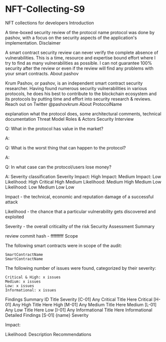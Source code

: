 # NFT-Collecting-S9
NFT collections for developers Introduction

A time-boxed security review of the protocol name protocol was done by pashov, with a focus on the security aspects of the application's implementation.
Disclaimer

A smart contract security review can never verify the complete absence of vulnerabilities. This is a time, resource and expertise bound effort where I try to find as many vulnerabilities as possible. I can not guarantee 100% security after the review or even if the review will find any problems with your smart contracts.
About pashov

Krum Pashov, or pashov, is an independent smart contract security researcher. Having found numerous security vulnerabilities in various protocols, he does his best to contribute to the blockchain ecosystem and its protocols by putting time and effort into security research & reviews. Reach out on Twitter @pashovkrum
About ProtocolName

explanation what the protocol does, some architectural comments, technical documentation
Threat Model
Roles & Actors
Security Interview

Q: What in the protocol has value in the market?

A:

Q: What is the worst thing that can happen to the protocol?

A:

Q: In what case can the protocol/users lose money?

A:
Severity classification
Severity 	Impact: High 	Impact: Medium 	Impact: Low
Likelihood: High 	Critical 	High 	Medium
Likelihood: Medium 	High 	Medium 	Low
Likelihood: Low 	Medium 	Low 	Low

Impact - the technical, economic and reputation damage of a successful attack

Likelihood - the chance that a particular vulnerability gets discovered and exploited

Severity - the overall criticality of the risk
Security Assessment Summary

review commit hash - fffffffff
Scope

The following smart contracts were in scope of the audit:

    SmartContractName
    SmartContractName

The following number of issues were found, categorized by their severity:

    Critical & High: x issues
    Medium: x issues
    Low: x issues
    Informational: x issues

Findings Summary
ID 	Title 	Severity
[C-01] 	Any Critical Title Here 	Critical
[H-01] 	Any High Title Here 	High
[M-01] 	Any Medium Title Here 	Medium
[L-01] 	Any Low Title Here 	Low
[I-01] 	Any Informational Title Here 	Informational
Detailed Findings
[S-01] {name}
Severity

Impact:

Likelihood:
Description
Recommendations
